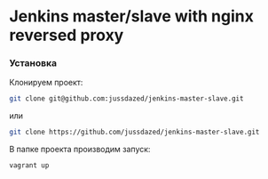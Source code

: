 # Jenkins master/slave with nginx reversed proxy


### Установка


Клонируем проект:
```sh
git clone git@github.com:jussdazed/jenkins-master-slave.git
```
или
```sh
git clone https://github.com/jussdazed/jenkins-master-slave.git
```

В папке проекта производим запуск:
```sh
vagrant up
```




